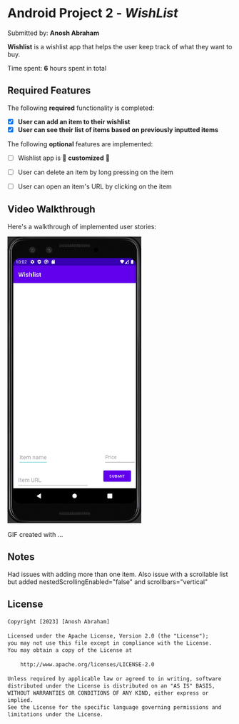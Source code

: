 # Android Project 2 - *WishList*

Submitted by: **Anosh Abraham**

**Wishlist** is a wishlist app that helps the user keep track of what they want to buy.

Time spent: **6** hours spent in total

## Required Features

The following **required** functionality is completed:

- [x] **User can add an item to their wishlist**
- [x] **User can see their list of items based on previously inputted items**

The following **optional** features are implemented:

- [ ] Wishlist app is 🎨 **customized** 🎨
- [ ] User can delete an item by long pressing on the item
- [ ] User can open an item's URL by clicking on the item


## Video Walkthrough

Here's a walkthrough of implemented user stories:

<img src='https://github.com/A-Abra/Wishlist/blob/master/Wishlist.gif' title='Video Walkthrough' width='' alt='Video Walkthrough' />

<!-- Replace this with whatever GIF tool you used! -->
GIF created with ...  


## Notes

Had issues with adding more than one item. Also issue with a scrollable list but added nestedScrollingEnabled="false" and scrollbars="vertical"

## License

    Copyright [2023] [Anosh Abraham]

    Licensed under the Apache License, Version 2.0 (the "License");
    you may not use this file except in compliance with the License.
    You may obtain a copy of the License at

        http://www.apache.org/licenses/LICENSE-2.0

    Unless required by applicable law or agreed to in writing, software
    distributed under the License is distributed on an "AS IS" BASIS,
    WITHOUT WARRANTIES OR CONDITIONS OF ANY KIND, either express or implied.
    See the License for the specific language governing permissions and
    limitations under the License.
